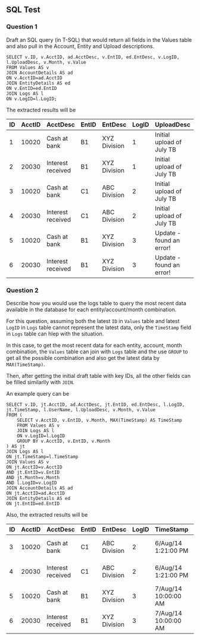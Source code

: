 ## SQL Test

### Question 1

Draft an SQL query (in T-SQL) that would return all fields in the Values table and also pull in the Account, Entity and Upload descriptions.

```
SELECT v.ID, v.AcctID, ad.AcctDesc, v.EntID, ed.EntDesc, v.LogID, l.UploadDesc, v.Month, v.Value
FROM Values AS v
JOIN AccountDetails AS ad
ON v.AcctID=ad.AcctID
JOIN EntityDetails AS ed
ON v.EntID=ed.EntID
JOIN Logs AS l
ON v.LogID=l.LogID;
```

The extracted results will be 


| ID | AcctID | AcctDesc          | EntID | EntDesc      | LogID | UploadDesc                | Month  | Value |  
| -- | ------ | :---------------- | ----- | ------------ | ----- | :------------------------ | ------ | ----: | 
| 1  | 10020  | Cash at bank      | B1    | XYZ Division | 1     | Initial upload of July TB | Jul-14 | 10    |
| 2  | 20030  | Interest received | B1    | XYZ Division | 1     | Initial upload of July TB | Jul-14 | -10   | 
| 3  | 10020  | Cash at bank      | C1    | ABC Division | 2     | Initial upload of July TB | Jul-14 | 81    |
| 4  | 20030  | Interest received | C1    | ABC Division | 2     | Initial upload of July TB | Jul-14 | -81   | 
| 5  | 10020  | Cash at bank      | B1    | XYZ Division | 3     | Update - found an error!  | Jul-14 | 12    |
| 6  | 20030  | Interest received | B1    | XYZ Division | 3     | Update - found an error!  | Jul-14 | -12   | 

### Question 2

Describe how you would use the logs table to query the most recent data available in the database for each entity/account/month combination.

For this question, assuming both the latest `ID` in `Values` table and latest `LogID` in `Logs` table cannot represent the latest data, only the `TimeStamp` field in `Logs` table can hlep with the situation. 

In this case, to get the most recent data for each entity, account, month combination, the `Values` table can join with `Logs` table and the use `GROUP` to get all the possible combination and also get the latest data by `MAX(TimeStamp)`.

Then, after getting the initial draft table with key IDs, all the other fields can be filled similarlly with `JOIN`.

An example query can be 

```
SELECT v.ID, jt.AcctID, ad.AcctDesc, jt.EntID, ed.EntDesc, l.LogID, jt.TimeStamp, l.UserName, l.UploadDesc, v.Month, v.Value
FROM (
	SELECT v.AcctID, v.EntID, v.Month, MAX(TimeStamp) AS TimeStamp
	FROM Values AS v
	JOIN Logs AS l
	ON v.LogID=l.LogID
	GROUP BY v.AcctID, v.EntID, v.Month
) AS jt
JOIN Logs AS l
ON jt.TimeStamp=l.TimeStamp
JOIN Values AS v
ON jt.AcctID=v.AcctID
AND jt.EntID=v.EntID
AND jt.Month=v.Month
AND l.LogID=v.LogID
JOIN AccountDetails AS ad
ON jt.AcctID=ad.AcctID
JOIN EntityDetails AS ed
ON jt.EntID=ed.EntID
```

Also, the extracted results will be 

| ID | AcctID | AcctDesc          | EntID | EntDesc      | LogID | TimeStamp            | UserName   | UploadDesc                | Month  | Value |  
| -- | ------ | :---------------- | ----- | ------------ | ----- | -------------------- | ---------- | :------------------------ | ------ | ----: | 
| 3  | 10020  | Cash at bank      | C1    | ABC Division | 2     | 6/Aug/14 1:21:00 PM  |            | Initial upload of July TB | Jul-14 | 81    |
| 4  | 20030  | Interest received | C1    | ABC Division | 2     | 6/Aug/14 1:21:00 PM  |            | Initial upload of July TB | Jul-14 | -81   | 
| 5  | 10020  | Cash at bank      | B1    | XYZ Division | 3     | 7/Aug/14 10:00:00 AM | Joe Bloggs | Update - found an error!  | Jul-14 | 12    |
| 6  | 20030  | Interest received | B1    | XYZ Division | 3     | 7/Aug/14 10:00:00 AM | Joe Bloggs | Update - found an error!  | Jul-14 | -12   | 